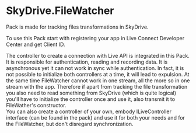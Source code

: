 SkyDrive.FileWatcher
====================
Pack is made for tracking files transformations in SkyDrive.

To use this Pack start with registering your app in Live Connect Developer Center and get Client ID.

The controller to create a connection with Live API is integrated in this Pack. It is responsible for authentication, reading and recording data. It is asynchronous yet it can not work in sync while authentication. In fact, it is not possible to initialize both controllers at a time, it will lead to expulsion. At the same time FileWatcher cannot work in one stream, all the more so in one stream with the app. Therefore if apart from tracking the file transformation you also need to read something from SkyDrive (which is quite logical) you'll have to initialize the controller once and use it, also transmit it to FileWather's constructor.  
You can also create a controller of your own, embody ILiveController interface (can be found in the pack) and use it for both your needs and for the FileWatcher, but don't disregard synchronization.
